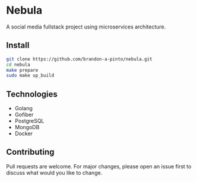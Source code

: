 # Nebula

A social media fullstack project using microservices architecture.

## Install

``` bash
git clone https://github.com/brandon-a-pinto/nebula.git
cd nebula
make prepare
sudo make up_build
```

## Technologies

- Golang
- Gofiber
- PostgreSQL
- MongoDB
- Docker

## Contributing

Pull requests are welcome. For major changes, please open an issue first to discuss what would you like to change.
